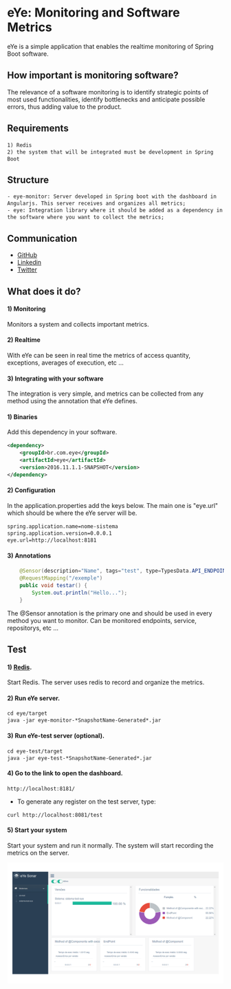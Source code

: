# eYe: Monitoring and Software Metrics

eYe is a simple application that enables the realtime monitoring of Spring Boot software.

## How important is monitoring software?

The relevance of a software monitoring is to identify strategic points of most used functionalities, identify bottlenecks and anticipate possible errors, thus adding value to the product.

## Requirements
    1) Redis
    2) the system that will be integrated must be development in Spring Boot

## Structure
    - eye-monitor: Server developed in Spring boot with the dashboard in Angularjs. This server receives and organizes all metrics;
    - eye: Integration library where it should be added as a dependency in the software where you want to collect the metrics;

## Communication

- [GitHub](https://github.com/marcelosv/eye)
- [Linkedin](https://www.linkedin.com/in/marcelo-souza-vieira-112174a9)
- [Twitter](https://twitter.com/uaicelo)


## What does it do?

#### 1) Monitoring

Monitors a system and collects important metrics.

#### 2) Realtime

With eYe can be seen in real time the metrics of access quantity, exceptions, averages of execution, etc ...

#### 3) Integrating with your software

The integration is very simple, and metrics can be collected from any method using the annotation that eYe defines.

#### 1) Binaries

Add this dependency in your software.

```xml
<dependency>
    <groupId>br.com.eye</groupId>
    <artifactId>eye</artifactId>
    <version>2016.11.1.1-SNAPSHOT</version>
</dependency>
```

#### 2) Configuration
In the application.properties add the keys below. The main one is "eye.url" which should be where the eYe server will be.

```
spring.application.name=nome-sistema
spring.application.version=0.0.0.1
eye.url=http://localhost:8181
```

#### 3) Annotations

```java
    @Sensor(description="Name", tags="test", type=TypesData.API_ENDPOINT)
    @RequestMapping("/exemple")
    public void testar() {
        System.out.println("Hello...");
    }
```
The @Sensor annotation is the primary one and should be used in every method you want to monitor.
Can be monitored endpoints, service, repositorys, etc ...

## Test

#### 1) [Redis](https://redis.io/topics/quickstart).
Start Redis. The server uses redis to record and organize the metrics.

#### 2) Run eYe server.
```
cd eye/target
java -jar eye-monitor-*SnapshotName-Generated*.jar
```

#### 3) Run eYe-test server (optional).

```
cd eye-test/target
java -jar eye-test-*SnapshotName-Generated*.jar
```

#### 4) Go to the link to open the dashboard.
```
http://localhost:8181/
```

- To generate any register on the test server, type:

```
curl http://localhost:8081/test
```


#### 5) Start your system

Start your system and run it normally.
The system will start recording the metrics on the server.


<img src="eye.png">
